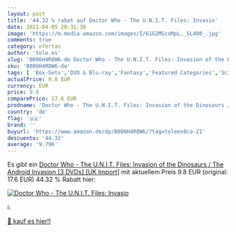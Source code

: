 ```yaml
---
layout: post
title: '44.32 % rabat auf Doctor Who - The U.N.I.T. Files: Invasio'
date: 2021-04-05 20:31:38
image: 'https://m.media-amazon.com/images/I/61G2MScoMpL._SL400_.jpg'
comments: true
category: ofertas
author: 'tole.es'
slug: 'B006H4R8W6-de Doctor Who - The U.N.I.T. Files: Invasion of the Dinosaurs...'
sku: 'B006H4R8W6-de'
tags: [ 'Box-Sets','DVD & Blu-ray','Fantasy','Featured Categories','Science Fiction','Serien & TV-Produktionen', ]
actualPrice: 9.8 EUR
currency: EUR
price: 9.8
comparePrice: 17.6 EUR
prodname: 'Doctor Who - The U.N.I.T. Files: Invasion of the Dinosaurs / The Android Invasion [3 DVDs] [UK Import]'
country: 'de'
flag: '🇩🇪'
brand: ''
buyurl: 'https://www.amazon.de/dp/B006H4R8W6/?tag=tolees0ca-21'
descuento: '44.32'
average: '9.796'
---
```


Es gibt ein [Doctor Who - The U.N.I.T. Files: Invasion of the Dinosaurs / The Android Invasion [3 DVDs] [UK Import]](https://www.amazon.de/dp/B006H4R8W6/?tag=tolees0ca-21) mit aktuellem Preis 9.8 EUR (original: 17.6 EUR) 44.32 % Rabatt hier:

[![Doctor Who - The U.N.I.T. Files: Invasio](https://m.media-amazon.com/images/I/61G2MScoMpL._SL400_.jpg)](https://www.amazon.de/dp/B006H4R8W6/?tag=tolees0ca-21)

ℹ️:


[🛒 kauf es hier!!](https://www.amazon.de/dp/B006H4R8W6/?tag=tolees0ca-21)
